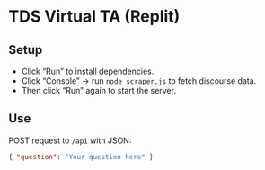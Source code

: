 # TDS Virtual TA (Replit)

## Setup
- Click “Run” to install dependencies.
- Click “Console” → run `node scraper.js` to fetch discourse data.
- Then click “Run” again to start the server.

## Use
POST request to `/api` with JSON:
```json
{ "question": "Your question here" }
